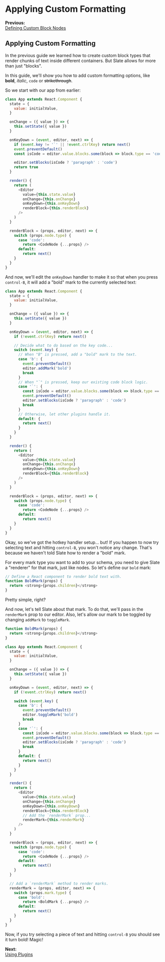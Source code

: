 # Applying Custom Formatting

**Previous:**  
[Defining Custom Block Nodes](defining-custom-block-nodes.md)   


## Applying Custom Formatting

In the previous guide we learned how to create custom block types that render chunks of text inside different containers. But Slate allows for more than just "blocks".

In this guide, we'll show you how to add custom formatting options, like **bold**, _italic_, `code` or ~~strikethrough~~.

So we start with our app from earlier:

```javascript
class App extends React.Component {
  state = {
    value: initialValue,
  }

  onChange = ({ value }) => {
    this.setState({ value })
  }

  onKeyDown = (event, editor, next) => {
    if (event.key != '`' || !event.ctrlKey) return next()
    event.preventDefault()
    const isCode = editor.value.blocks.some(block => block.type == 'code')

    editor.setBlocks(isCode ? 'paragraph' : 'code')
    return true
  }

  render() {
    return (
      <Editor
        value={this.state.value}
        onChange={this.onChange}
        onKeyDown={this.onKeyDown}
        renderBlock={this.renderBlock}
      />
    )
  }

  renderBlock = (props, editor, next) => {
    switch (props.node.type) {
      case 'code':
        return <CodeNode {...props} />
      default:
        return next()
    }
  }
}
```

And now, we'll edit the `onKeyDown` handler to make it so that when you press `control-B`, it will add a "bold" mark to the currently selected text:

```javascript
class App extends React.Component {
  state = {
    value: initialValue,
  }

  onChange = ({ value }) => {
    this.setState({ value })
  }

  onKeyDown = (event, editor, next) => {
    if (!event.ctrlKey) return next()

    // Decide what to do based on the key code...
    switch (event.key) {
      // When "B" is pressed, add a "bold" mark to the text.
      case 'b': {
        event.preventDefault()
        editor.addMark('bold')
        break
      }
      // When "`" is pressed, keep our existing code block logic.
      case '`': {
        const isCode = editor.value.blocks.some(block => block.type == 'code')
        event.preventDefault()
        editor.setBlocks(isCode ? 'paragraph' : 'code')
        break
      }
      // Otherwise, let other plugins handle it.
      default: {
        return next()
      }
    }
  }

  render() {
    return (
      <Editor
        value={this.state.value}
        onChange={this.onChange}
        onKeyDown={this.onKeyDown}
        renderBlock={this.renderBlock}
      />
    )
  }

  renderBlock = (props, editor, next) => {
    switch (props.node.type) {
      case 'code':
        return <CodeNode {...props} />
      default:
        return next()
    }
  }
}
```

Okay, so we've got the hotkey handler setup... but! If you happen to now try selecting text and hitting `control-B`, you won't notice any change. That's because we haven't told Slate how to render a "bold" mark.

For every mark type you want to add to your schema, you need to give Slate a "renderer" for that mark, just like nodes. So let's define our `bold` mark:

```javascript
// Define a React component to render bold text with.
function BoldMark(props) {
  return <strong>{props.children}</strong>
}
```

Pretty simple, right?

And now, let's tell Slate about that mark. To do that, we'll pass in the `renderMark` prop to our editor. Also, let's allow our mark to be toggled by changing `addMark` to `toggleMark`.

```javascript
function BoldMark(props) {
  return <strong>{props.children}</strong>
}

class App extends React.Component {
  state = {
    value: initialValue,
  }

  onChange = ({ value }) => {
    this.setState({ value })
  }

  onKeyDown = (event, editor, next) => {
    if (!event.ctrlKey) return next()

    switch (event.key) {
      case 'b': {
        event.preventDefault()
        editor.toggleMark('bold')
        break
      }
      case '`': {
        const isCode = editor.value.blocks.some(block => block.type == 'code')
        event.preventDefault()
        editor.setBlocks(isCode ? 'paragraph' : 'code')
        break
      }
      default: {
        return next()
      }
    }
  }

  render() {
    return (
      <Editor
        value={this.state.value}
        onChange={this.onChange}
        onKeyDown={this.onKeyDown}
        renderBlock={this.renderBlock}
        // Add the `renderMark` prop...
        renderMark={this.renderMark}
      />
    )
  }

  renderBlock = (props, editor, next) => {
    switch (props.node.type) {
      case 'code':
        return <CodeNode {...props} />
      default:
        return next()
    }
  }

  // Add a `renderMark` method to render marks.
  renderMark = (props, editor, next) => {
    switch (props.mark.type) {
      case 'bold':
        return <BoldMark {...props} />
      default:
        return next()
    }
  }
}
```

Now, if you try selecting a piece of text and hitting `control-B` you should see it turn bold! Magic!

**Next:**  
[Using Plugins](using-plugins.md)   


